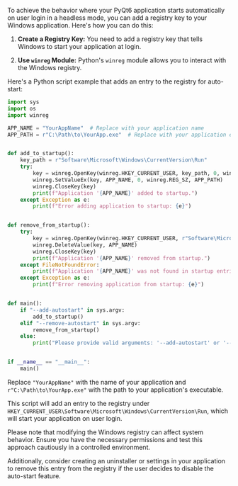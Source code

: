 To achieve the behavior where your PyQt6 application starts automatically on user login in a headless mode, you can add a registry key to your Windows application. Here's how you can do this:

1. **Create a Registry Key:**
   You need to add a registry key that tells Windows to start your application at login.

2. **Use `winreg` Module:**
   Python's `winreg` module allows you to interact with the Windows registry.

Here's a Python script example that adds an entry to the registry for auto-start:

```python
import sys
import os
import winreg

APP_NAME = "YourAppName"  # Replace with your application name
APP_PATH = r"C:\Path\to\YourApp.exe"  # Replace with your application executable path


def add_to_startup():
    key_path = r"Software\Microsoft\Windows\CurrentVersion\Run"
    try:
        key = winreg.OpenKey(winreg.HKEY_CURRENT_USER, key_path, 0, winreg.KEY_WRITE)
        winreg.SetValueEx(key, APP_NAME, 0, winreg.REG_SZ, APP_PATH)
        winreg.CloseKey(key)
        print(f"Application '{APP_NAME}' added to startup.")
    except Exception as e:
        print(f"Error adding application to startup: {e}")


def remove_from_startup():
    try:
        key = winreg.OpenKey(winreg.HKEY_CURRENT_USER, r"Software\Microsoft\Windows\CurrentVersion\Run", 0, winreg.KEY_WRITE)
        winreg.DeleteValue(key, APP_NAME)
        winreg.CloseKey(key)
        print(f"Application '{APP_NAME}' removed from startup.")
    except FileNotFoundError:
        print(f"Application '{APP_NAME}' was not found in startup entries.")
    except Exception as e:
        print(f"Error removing application from startup: {e}")


def main():
    if "--add-autostart" in sys.argv:
        add_to_startup()
    elif "--remove-autostart" in sys.argv:
        remove_from_startup()
    else:
        print("Please provide valid arguments: '--add-autostart' or '--remove-autostart'")


if __name__ == "__main__":
    main()

```

Replace `"YourAppName"` with the name of your application and `r"C:\Path\to\YourApp.exe"` with the path to your application's executable.

This script will add an entry to the registry under `HKEY_CURRENT_USER\Software\Microsoft\Windows\CurrentVersion\Run`, which will start your application on user login.

Please note that modifying the Windows registry can affect system behavior. Ensure you have the necessary permissions and test this approach cautiously in a controlled environment.

Additionally, consider creating an uninstaller or settings in your application to remove this entry from the registry if the user decides to disable the auto-start feature.